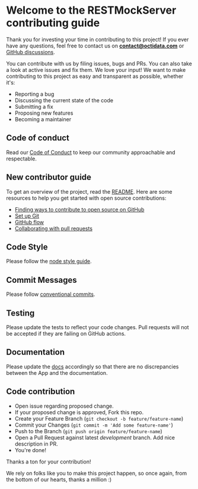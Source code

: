 # Welcome to the RESTMockServer contributing guide

Thank you for investing your time in contributing to this project! If you ever have any questions, feel free to contact us on **contact@octidata.com** or [GitHub discussions](https://github.com/OctiData/rest-mock-server/discussions).

You can contribute with us by filing issues, bugs and PRs. You can also take a look at active issues and fix them. We love your input! We want to make contributing to this project as easy and transparent as possible, whether it's:

- Reporting a bug
- Discussing the current state of the code
- Submitting a fix
- Proposing new features
- Becoming a maintainer

## Code of conduct

Read our [Code of Conduct](./CODE_OF_CONDUCT.md) to keep our community approachable and respectable.

## New contributor guide

To get an overview of the project, read the [README](README.md). Here are some resources to help you get started with open source contributions:

- [Finding ways to contribute to open source on GitHub](https://docs.github.com/en/get-started/exploring-projects-on-github/finding-ways-to-contribute-to-open-source-on-github)
- [Set up Git](https://docs.github.com/en/get-started/quickstart/set-up-git)
- [GitHub flow](https://docs.github.com/en/get-started/quickstart/github-flow)
- [Collaborating with pull requests](https://docs.github.com/en/github/collaborating-with-pull-requests)

## Code Style

Please follow the [node style guide](https://github.com/felixge/node-style-guide).

## Commit Messages

Please follow [conventional commits](https://www.conventionalcommits.org/en/v1.0.0/).

## Testing

Please update the tests to reflect your code changes. Pull requests will not be accepted if they are failing on GitHub actions.

## Documentation

Please update the [docs](README.md) accordingly so that there are no discrepancies between the App and the documentation.

## Code contribution

- Open issue regarding proposed change.
- If your proposed change is approved, Fork this repo.
- Create your Feature Branch (`git checkout -b feature/feature-name`)
- Commit your Changes (`git commit -m 'Add some feature-name'`)
- Push to the Branch (`git push origin feature/feature-name`)
- Open a Pull Request against latest *development* branch. Add nice description in PR.
- You're done!

Thanks a ton for your contribution!

We rely on folks like you to make this project happen, so once again, from the bottom of our hearts, thanks a million :)